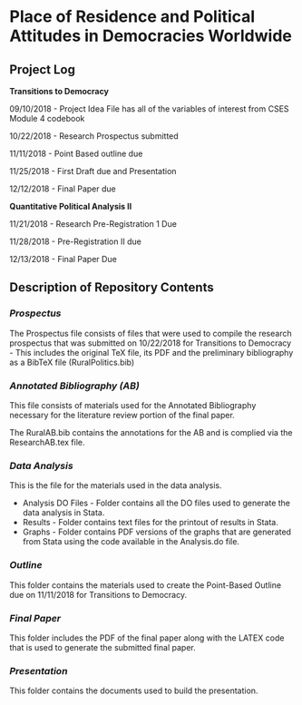 # Place of Residence and Political Attitudes in Democracies Worldwide

## Project Log

**Transitions to Democracy**

09/10/2018 - Project Idea File has all of the variables of interest from CSES Module 4 codebook

10/22/2018 - Research Prospectus submitted

11/11/2018 - Point Based outline due

11/25/2018 - First Draft due and Presentation

12/12/2018 - Final Paper due

**Quantitative Political Analysis II**

11/21/2018 - Research Pre-Registration 1 Due

11/28/2018 - Pre-Registration II due

12/13/2018 - Final Paper Due

## Description of Repository Contents

### *Prospectus*

The Prospectus file consists of files that were used to compile the research prospectus that was submitted on 10/22/2018 for Transitions to Democracy - This includes the original TeX file, its PDF and the preliminary bibliography as a BibTeX file (RuralPolitics.bib)

### *Annotated Bibliography (AB)*

This file consists of materials used for the Annotated Bibliography necessary for the literature review portion of the final paper.

The RuralAB.bib contains the annotations for the AB and is complied via the ResearchAB.tex file.

### *Data Analysis*

This is the file for the materials used in the data analysis.  

* Analysis DO Files - Folder contains all the DO files used to generate the data analysis in Stata. 
* Results - Folder contains text files for the printout of results in Stata. 
* Graphs - Folder contains PDF versions of the graphs that are generated from Stata using the code available in the Analysis.do file.

### *Outline*

This folder contains the materials used to create the Point-Based Outline due on 11/11/2018 for Transitions to Democracy.

### *Final Paper*

This folder includes the PDF of the final paper along with the LATEX code that is used to generate the submitted final paper.

### ***Presentation***

This folder contains the documents used to build the presentation.